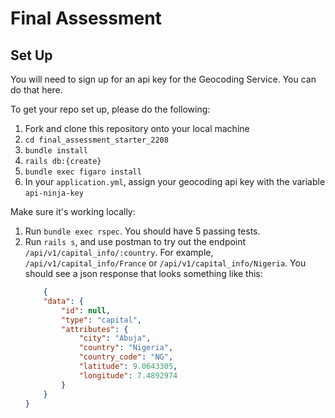 # Final Assessment 

## Set Up 

You will need to sign up for an api key for the Geocoding Service. You can do that here. 

To get your repo set up, please do the following: 
1. Fork and clone this repository onto your local machine
2. `cd final_assessment_starter_2208`
3. `bundle install`
4. `rails db:{create}`
5. `bundle exec figaro install`
6. In your `application.yml`, assign your geocoding api key with the variable `api-ninja-key`

Make sure it's working locally: 

1. Run `bundle exec rspec`. You should have 5 passing tests. 
2. Run `rails s`, and use postman to try out the endpoint `/api/v1/capital_info/:country`. For example, `/api/v1/capital_info/France` or `/api/v1/capital_info/Nigeria`. You should see a json response that looks something like this: 
    ```json
        {
        "data": {
            "id": null,
            "type": "capital",
            "attributes": {
                "city": "Abuja",
                "country": "Nigeria",
                "country_code": "NG",
                "latitude": 9.0643305,
                "longitude": 7.4892974
            }
        }
    }
    ```
